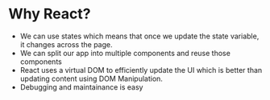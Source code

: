 # Why React?

- We can use states which means that once we update the state variable, it changes across the page.
- We can split our app into multiple components and reuse those components
- React uses a virtual DOM to efficiently update the UI which is better than updating content using DOM Manipulation.
- Debugging and maintainance is easy